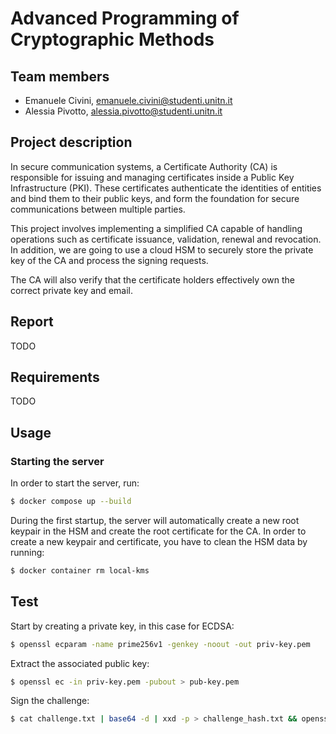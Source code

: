 # Advanced Programming of Cryptographic Methods

## Team members
- Emanuele Civini, emanuele.civini@studenti.unitn.it
- Alessia Pivotto, alessia.pivotto@studenti.unitn.it

## Project description
In secure communication systems, a Certificate Authority (CA) is responsible for issuing and managing certificates inside a Public Key Infrastructure (PKI). These certificates authenticate the identities of entities and bind them to their public keys, and form the foundation for secure communications between multiple parties.

This project involves implementing a simplified CA capable of handling operations such as certificate issuance, validation, renewal and revocation. In addition, we are going to use a cloud HSM to securely store the private key of the CA and process the signing requests. 

The CA will also verify that the certificate holders effectively own the correct private key and email.

## Report
TODO

## Requirements
TODO

## Usage

### Starting the server
In order to start the server, run:
```bash
$ docker compose up --build
```
During the first startup, the server will automatically create a new root keypair in the HSM and create the root certificate for the CA. In order to create a new keypair and certificate, you have to clean the HSM data by running:
```bash
$ docker container rm local-kms
```

## Test

Start by creating a private key, in this case for ECDSA:
```bash
$ openssl ecparam -name prime256v1 -genkey -noout -out priv-key.pem
```
Extract the associated public key:
```bash
$ openssl ec -in priv-key.pem -pubout > pub-key.pem
```
Sign the challenge:
```bash
$ cat challenge.txt | base64 -d | xxd -p > challenge_hash.txt && openssl dgst -sha256 -sign priv-key.pem challenge_hash.txt | base64 > signature.txt && rm challenge_hash.txt 
```